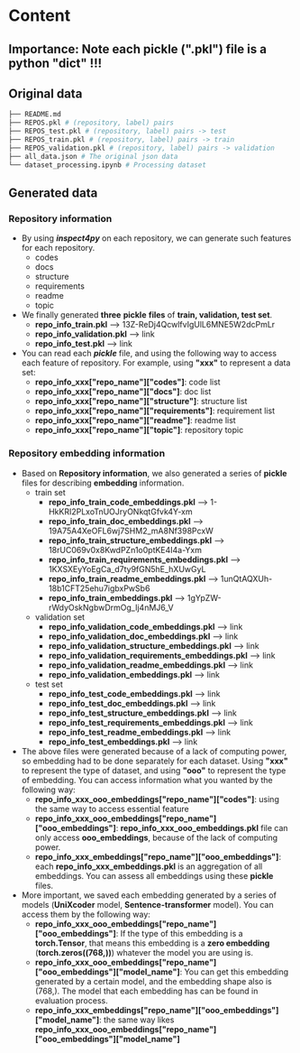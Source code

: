 # Content
## Importance: Note each pickle (".pkl") file is a python "dict" !!!
## Original data
```bash
├── README.md
├── REPOS.pkl # (repository, label) pairs
├── REPOS_test.pkl # (repository, label) pairs -> test
├── REPOS_train.pkl # (repository, label) pairs -> train
├── REPOS_validation.pkl # (repository, label) pairs -> validation
├── all_data.json # The original json data
└── dataset_processing.ipynb # Processing dataset
```
## Generated data

### Repository information
* By using _**inspect4py**_ on each repository, we can generate such features for each repository.
  * codes
  * docs
  * structure
  * requirements
  * readme
  * topic
* We finally generated **three** **pickle** **files** of **train, validation, test set**.
  * **repo_info_train.pkl** --> 13Z-ReDj4QcwlfvIgUlL6MNE5W2dcPmLr
  * **repo_info_validation.pkl** --> link
  * **repo_info_test.pkl** --> link
* You can read each _**pickle**_ file, and using the following way to access each feature of repository. For example, using **"xxx"** to represent a data set:
  * **repo_info_xxx["repo_name"]["codes"]**: code list
  * **repo_info_xxx["repo_name"]["docs"]**: doc list
  * **repo_info_xxx["repo_name"]["structure"]**: structure list
  * **repo_info_xxx["repo_name"]["requirements"]**: requirement list
  * **repo_info_xxx["repo_name"]["readme"]**: readme list
  * **repo_info_xxx["repo_name"]["topic"]**: repository topic

### Repository embedding information
* Based on **Repository information**, we also generated a series of **pickle** files for describing **embedding** information.
  * train set
    * **repo_info_train_code_embeddings.pkl** --> 1-HkKRI2PLxoTnUOJryONkqtGfvk4Y-xm
    * **repo_info_train_doc_embeddings.pkl** --> 19A75A4XeOFL6wj7SHM2_mA8Nf398PcxW
    * **repo_info_train_structure_embeddings.pkl** --> 18rUC069v0x8KwdPZn1o0ptKE4I4a-Yxm
    * **repo_info_train_requirements_embeddings.pkl** --> 1KXSXEyYoEgCa_d7ty9fGN5hE_hXUwGyL
    * **repo_info_train_readme_embeddings.pkl** --> 1unQtAQXUh-18b1CFT25ehu7igbxPwSb6
    * **repo_info_train_embeddings.pkl** --> 1gYpZW-rWdyOskNgbwDrmOg_Ij4nMJ6_V
  * validation set
    * **repo_info_validation_code_embeddings.pkl** --> link
    * **repo_info_validation_doc_embeddings.pkl** --> link
    * **repo_info_validation_structure_embeddings.pkl** --> link
    * **repo_info_validation_requirements_embeddings.pkl** --> link
    * **repo_info_validation_readme_embeddings.pkl** --> link
    * **repo_info_validation_embeddings.pkl** --> link
  * test set
    * **repo_info_test_code_embeddings.pkl** --> link
    * **repo_info_test_doc_embeddings.pkl** --> link
    * **repo_info_test_structure_embeddings.pkl** --> link
    * **repo_info_test_requirements_embeddings.pkl** --> link
    * **repo_info_test_readme_embeddings.pkl** --> link
    * **repo_info_test_embeddings.pkl** --> link
* The above files were generated because of a lack of computing power, so embedding had to be done separately for each dataset. Using **"xxx"** to represent the type of dataset, and using **"ooo"** to represent the type of embedding.
You can access information what you wanted by the following way:
  * **repo_info_xxx_ooo_embeddings["repo_name"]["codes"]**: using the same way to access essential feature
  * **repo_info_xxx_ooo_embeddings["repo_name"]["ooo_embeddings"]**: **repo_info_xxx_ooo_embeddings.pkl** file can only access **ooo_embeddings**, because of the lack of computing power.
  * **repo_info_xxx_embeddings["repo_name"]["ooo_embeddings"]**: each **repo_info_xxx_embeddings.pkl** is an aggregation of all embeddings. You can assess all embeddings using these **pickle** files.
* More important, we saved each embedding generated by a series of models (**UniXcoder** model, **Sentence-transformer** model). You can access them by the following way:
  * **repo_info_xxx_ooo_embeddings["repo_name"]["ooo_embeddings"]**: If the type of this embedding is a **torch.Tensor**, that means this embedding is a **zero embedding** (**torch.zeros((768,))**) whatever the model you are using is.
  * **repo_info_xxx_ooo_embeddings["repo_name"]["ooo_embeddings"]["model_name"]**: You can get this embedding generated by a certain model, and the embedding shape also is (768,). The model that each embedding has can be found in evaluation process.
  * **repo_info_xxx_embeddings["repo_name"]["ooo_embeddings"]["model_name"]**: the same way likes **repo_info_xxx_ooo_embeddings["repo_name"]["ooo_embeddings"]["model_name"]**